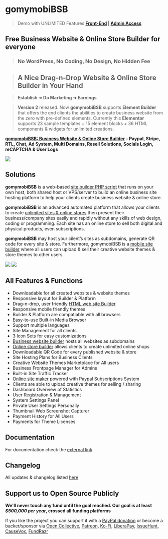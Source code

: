 # gomymobiBSB

> Demo with UNLIMITED Features **[Front-End](https://www.gomymobi.com/) | [Admin Access](https://www.gomy.mobi/app/account/login/)**

## Free Business Website &amp; Online Store Builder for everyone

> ### No WordPress, No Coding, No Design, No Hidden Fee

> ## A Nice Drag-n-Drop Website & Online Store Builder in Your Hand

> **Establish ➜ Do Marketing ➜ Earnings**

> **Version 2** released. Now **gomymobiBSB** supports **Element Builder** that offers the end clients the abilities to create business website from the zero with pre-defined elements. Currently this **Elementor** supports 23 sample templates + 15 element blocks + 36 HTML components & widgets for unlimited creations.

**[gomymobiBSB: Business Website & Online Store Builder](https://www.prescriptz.com/script/gomymobi-site-builder-platform/) – Paypal, Stripe, RTL, Chat, Ad System, Multi Domains, Resell Solutions, Socials Login, reCAPTCHA & User Logs**

<img src="https://improxy.benchmarkemail.com/http://www.gomymobi.com/app/uploads/media/public/objects/macbook.png">

## Solutions
**gomymobiBSB** is a web-based [site builder PHP script](https://www.prescriptz.com/script/gomymobi-site-builder-platform/) that runs on your own host, both shared host or VPS/server to build an online business site hosting platform to help your clients create business website & online store.

**gomymobiBSB** is an advanced automated platform that allows your clients to create [unlimited sites & online stores](https://www.gomymobi.com/) then present their business/company sites easily and rapidly without any skills of web design, coding or programming. Each site has an online store to sell both digital and physical products, even subscriptions.

**gomymobiBSB** may host your cilent’s sites as subdomains, generate QR code for every site & store. Furthermore, gomymobiBSB is a [mobile site builder](https://www.gomymobi.com/) where all users can upload & sell their creative website themes & store themes to other users.

<img src="https://camo.envatousercontent.com/a82e2012329f8bfc12660fbfb4061caa3c8d755b/687474703a2f2f7777772e7072657363726970747a2e636f6d2f646174612d66696c65732f66656174757265732f676f6d796d6f62692f636f72652d66656174757265732e6a7067">

<img src="https://camo.envatousercontent.com/870d0aef4340470f92c47ec107f0754b30516f2a/687474703a2f2f7777772e7072657363726970747a2e636f6d2f646174612d66696c65732f66656174757265732f676f6d796d6f62692f66656174757265732d757064617465642e6a7067">

## All Features & Functions
* Downloadable for all created websites & website themes
* Responsive layout for Builder & Platform
* Drag-n-drop, user friendly [HTML web site Builder](http://www.gomymobi.com/)
* Responsive mobile friendly themes
* Builder & Platform are compatiable with all browsers
* Easy-to-use Built-in Media Browser
* Support multiple languages
* Site Management for all clients
* 3 Icon Sets for easy customizations
* [Business website builder](http://www.gomymobi.com/) hosts all websites as subdomains
* [Online store builder](http://www.gomymobi.com/) allows clients to create unlimited online shops
* Downloadable QR Code for every published website & store
* Site Hosting Plans for Business Clients
* Creative Website Themes Marketplace for All users
* Business Frontpage Manager for Admins
* Built-in Site Traffic Tracker
* [Online site maker](http://www.gomymobi.com/) powered with Paypal Subscriptions System
* Clients are able to upload creative themes for selling / sharing
* Dashboard Overview of Statistics
* User Registration & Management
* System Settings Panel
* Private User Settings Personally
* Thumbnail Web Screenshot Capturer
* Payment History for All Users
* Payments for Theme Licenses

## Documentation
For documentation check the [external link](https://www.gomymobi.com/documentation.html)

## Changelog
All updates & changelog listed [here](http://www.gomymobi.com/app/changelog.txt)

## Support us to Open Source Publicly
**We'll never touch any fund until the goal reached. Our goal is at least _$500,000 per year_, crossed all funding platforms**

If you like the project you can support it with a [PayPal donation](https://paypal.me/PREScriptZ) or become a backer/sponsor via [Open Collective](https://opencollective.com/gomymobi), [Patreon](https://patreon.com/gomymobibsb), [Ko-Fi](https://ko-fi.com/prescriptz), [LiberaPay](https://liberapay.com/PREScriptZ), [IssueHunt](https://issuehunt.io/r/PREScriptZ), [CauseVox](https://gomymobibsb-open-source.causevox.com/), [FundRazr](https://fundrazr.com/gomymobibsb)
